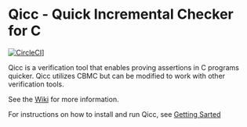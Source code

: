 # Qicc - Quick Incremental Checker for C

[![CircleCI](https://circleci.com/gh/MuradAkh/WellStructured.svg?style=svg)](https://circleci.com/gh/MuradAkh/WellStructured)]


Qicc is a verification tool that enables proving assertions in C programs quicker. Qicc utilizes CBMC but can be modified to work with other verification tools. 

See the [Wiki](https://github.com/MuradAkh/Qicc/wiki) for more information.

For instructions on how to install and run Qicc, see [Getting Sarted](https://github.com/MuradAkh/Qicc/wiki/2.-Getting-Started)
